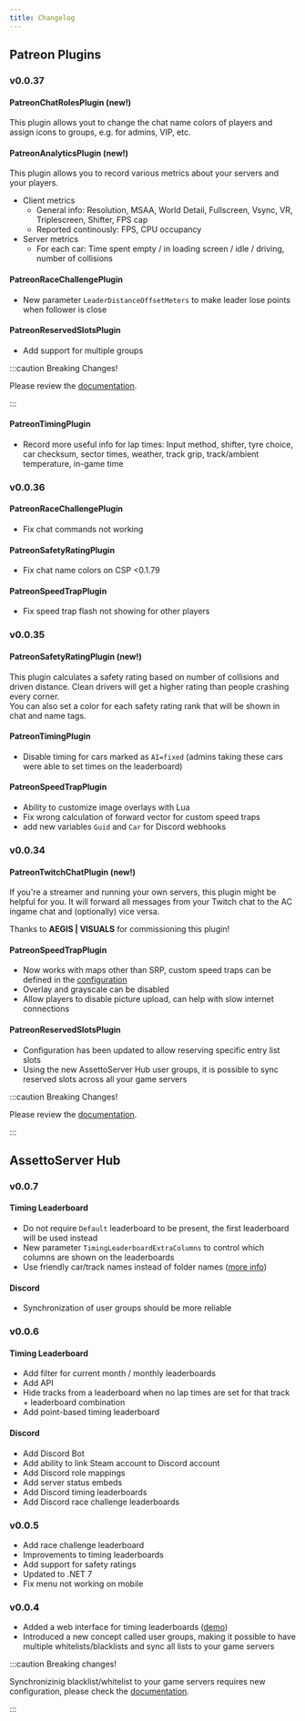```yaml
---
title: Changelog
---
```

## Patreon Plugins

### v0.0.37

#### PatreonChatRolesPlugin (new!)

This plugin allows yout to change the chat name colors of players and assign icons to groups, e.g. for admins, VIP, etc.

#### PatreonAnalyticsPlugin (new!)

This plugin allows you to record various metrics about your servers and your players.

* Client metrics
  * General info: Resolution, MSAA, World Detail, Fullscreen, Vsync, VR, Triplescreen, Shifter, FPS cap
  * Reported continously: FPS, CPU occupancy
* Server metrics
  * For each car: Time spent empty / in loading screen / idle / driving, number of collisions

#### PatreonRaceChallengePlugin

* New parameter `LeaderDistanceOffsetMeters` to make leader lose points when follower is close

#### PatreonReservedSlotsPlugin

* Add support for multiple groups

:::caution Breaking Changes!

Please review the [documentation](./plugins/PatreonReservedSlotsPlugin.md).

:::

#### PatreonTimingPlugin

* Record more useful info for lap times: Input method, shifter, tyre choice, car checksum, sector times, weather, track grip, track/ambient temperature, in-game time

### v0.0.36

#### PatreonRaceChallengePlugin

* Fix chat commands not working

#### PatreonSafetyRatingPlugin

* Fix chat name colors on CSP <0.1.79

#### PatreonSpeedTrapPlugin

* Fix speed trap flash not showing for other players

### v0.0.35

#### PatreonSafetyRatingPlugin (new!)

This plugin calculates a safety rating based on number of collisions and driven distance. Clean drivers will get a higher rating than people crashing every corner.  
You can also set a color for each safety rating rank that will be shown in chat and name tags.

#### PatreonTimingPlugin

* Disable timing for cars marked as `AI=fixed` (admins taking these cars were able to set times on the leaderboard)

#### PatreonSpeedTrapPlugin

* Ability to customize image overlays with Lua
* Fix wrong calculation of forward vector for custom speed traps
* add new variables `Guid` and `Car` for Discord webhooks

### v0.0.34

#### PatreonTwitchChatPlugin (new!)

If you're a streamer and running your own servers, this plugin might be helpful for you. It will forward all messages from your Twitch chat to the AC ingame chat and (optionally) vice versa.

Thanks to **AEGIS | VISUALS** for commissioning this plugin!

#### PatreonSpeedTrapPlugin

* Now works with maps other than SRP, custom speed traps can be defined in the [configuration](./plugins/PatreonSpeedTrapPlugin.md#custom-speed-traps)
* Overlay and grayscale can be disabled
* Allow players to disable picture upload, can help with slow internet connections

#### PatreonReservedSlotsPlugin

* Configuration has been updated to allow reserving specific entry list slots
* Using the new AssettoServer Hub user groups, it is possible to sync reserved slots across all your game servers

:::caution Breaking Changes!

Please review the [documentation](./plugins/PatreonReservedSlotsPlugin.md).

:::

## AssettoServer Hub

### v0.0.7

#### Timing Leaderboard

* Do not require `Default` leaderboard to be present, the first leaderboard will be used instead
* New parameter `TimingLeaderboardExtraColumns` to control which columns are shown on the leaderboards
* Use friendly car/track names instead of folder names ([more info](./assettoserver-hub/index.md#friendly-names))

#### Discord

* Synchronization of user groups should be more reliable

### v0.0.6

#### Timing Leaderboard
* Add filter for current month / monthly leaderboards
* Add API
* Hide tracks from a leaderboard when no lap times are set for that track + leaderboard combination
* Add point-based timing leaderboard

#### Discord
* Add Discord Bot
* Add ability to link Steam account to Discord account
* Add Discord role mappings
* Add server status embeds
* Add Discord timing leaderboards
* Add Discord race challenge leaderboards

### v0.0.5

* Add race challenge leaderboard
* Improvements to timing leaderboards
* Add support for safety ratings
* Updated to .NET 7
* Fix menu not working on mobile

### v0.0.4

* Added a web interface for timing leaderboards ([demo](https://demo.assettoserver.org/timing))
* Introduced a new concept called user groups, making it possible to have multiple whitelists/blacklists and sync all lists to your game servers

:::caution Breaking changes!

Synchronizinig blacklist/whitelist to your game servers requires new configuration, please check the [documentation](./assettoserver-hub/index.md#how-to-sync-user-groups-from-the-hub-to-your-game-servers).

:::